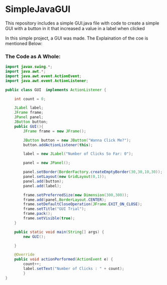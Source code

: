 # SimpleJavaGUI
This repository includes a simple GUI.java file with code to create a simple GUI with a button in it that increased a value in a label when clicked

In this simple project, a GUI was made. The Explaination of the coe is mentioned Below:

### The Code as A Whole:

```java
import javax.swing.*;
import java.awt.*;
import java.awt.event.ActionEvent;
import java.awt.event.ActionListener;

public class GUI  implements ActionListener {

    int count = 0;

    JLabel label;
    JFrame frame;
    JPanel panel;
    JButton button;
    public GUI(){
        JFrame frame = new JFrame();

        JButton button = new JButton("Wanna Click Me?");
        button.addActionListener(this);

        label = new JLabel("Number of Clicks So Far: 0");

        panel = new JPanel();

        panel.setBorder(BorderFactory.createEmptyBorder(30,30,10,30));
        panel.setLayout(new GridLayout(0,1));
        panel.add(button);
        panel.add(label);

        frame.setPreferredSize(new Dimension(300,300));
        frame.add(panel,BorderLayout.CENTER);
        frame.setDefaultCloseOperation(JFrame.EXIT_ON_CLOSE);
        frame.setTitle("GUI Trial");
        frame.pack();
        frame.setVisible(true);
    }

    public static void main(String[] args) {
        new GUI();

    }

    @Override
    public void actionPerformed(ActionEvent e) {
        count++;
        label.setText("Number of Clicks : " + count);
        }
}

```
